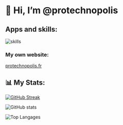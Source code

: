 # 👋 Hi, I’m @protechnopolis

## Apps and skills:
![skills](https://skillicons.dev/icons?i=raspberrypi,cloudflare,discord,discordjs,js,css,github,replit,linux,nodejs,vscode,nginx,windows,npm,debian,docker,html,kali,postman,workers&theme=dark&perline=5)


### My own website:
[protechnopolis.fr](https://protechnopolis.fr)

## 📊 My Stats:
[![GitHub Streak](https://streak-stats.demolab.com/?user=protechnopolis)](https://git.io/streak-stats)

![GitHub stats](https://github-readme-stats.vercel.app/api?username=protechnopolis&show_icons=true&theme=radical)

![Top Langages](https://github-readme-stats.vercel.app/api/top-langs/?username=protechnopolis&layout=compact&theme=radical)
